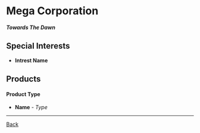 # Mega Corporation
_**Towards The Dawn**_

## Special Interests
- **Intrest Name**

## Products

#### Product Type
- **Name** - _Type_

---
[Back](../)